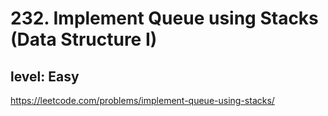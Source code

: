 # 232. Implement Queue using Stacks (Data Structure I)
## level: Easy

https://leetcode.com/problems/implement-queue-using-stacks/
